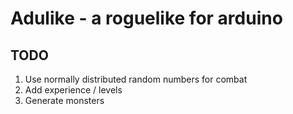 # Adulike - a roguelike for arduino

## TODO

1. Use normally distributed random numbers for combat
2. Add experience / levels
3. Generate monsters
